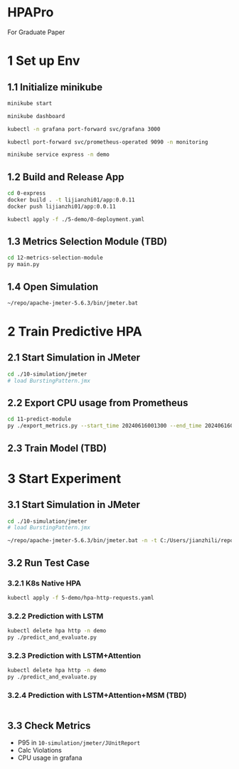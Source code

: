 # HPAPro
For Graduate Paper

# 1 Set up Env

## 1.1 Initialize minikube
```bash
minikube start

minikube dashboard

kubectl -n grafana port-forward svc/grafana 3000

kubectl port-forward svc/prometheus-operated 9090 -n monitoring

minikube service express -n demo
```


## 1.2 Build and Release App
```bash
cd 0-express
docker build . -t lijianzhi01/app:0.0.11
docker push lijianzhi01/app:0.0.11

kubectl apply -f ./5-demo/0-deployment.yaml
```


## 1.3 Metrics Selection Module (TBD)
```bash
cd 12-metrics-selection-module
py main.py
```

## 1.4 Open Simulation
```bash
~/repo/apache-jmeter-5.6.3/bin/jmeter.bat
```

# 2 Train Predictive HPA
## 2.1 Start Simulation in JMeter
```bash
cd ./10-simulation/jmeter
# load BurstingPattern.jmx
```

## 2.2 Export CPU usage from Prometheus
```bash
cd 11-predict-module
py ./export_metrics.py --start_time 20240616001300 --end_time 20240616002515 --pattern bursting
```

## 2.3 Train Model (TBD)


# 3 Start Experiment
## 3.1 Start Simulation in JMeter
```bash
cd ./10-simulation/jmeter
# load BurstingPattern.jmx

~/repo/apache-jmeter-5.6.3/bin/jmeter.bat -n -t C:/Users/jianzhili/repo/HPAPro/10-simulation/jmeter/SimulationPlan.jmx -l C:/Users/jianzhili/repo/HPAPro/10-simulation/jmeter/exp_results/result.csv  -e -o  C:/Users/jianzhili/repo/HPAPro/10-simulation/jmeter/exp_results/report
```

## 3.2 Run Test Case

### 3.2.1 K8s Native HPA
```bash
kubectl apply -f 5-demo/hpa-http-requests.yaml
```

### 3.2.2 Prediction with LSTM
```bash
kubectl delete hpa http -n demo
py ./predict_and_evaluate.py
```

### 3.2.3 Prediction with LSTM+Attention
```bash
kubectl delete hpa http -n demo
py ./predict_and_evaluate.py
```

### 3.2.4 Prediction with LSTM+Attention+MSM (TBD)
```bash

```

## 3.3 Check Metrics
* P95 in `10-simulation/jmeter/JUnitReport`
* Calc Violations
* CPU usage in grafana